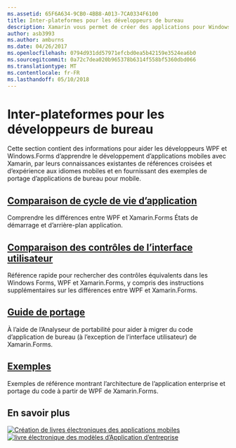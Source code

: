```yaml
---
ms.assetid: 65F6A634-9CB0-4BB8-A013-7CA0334F6100
title: Inter-plateformes pour les développeurs de bureau
description: Xamarin vous permet de créer des applications pour Windows, Android, iOS et Mac à l’aide de vos compétences en matière de Windows Forms ou WPF.
author: asb3993
ms.author: amburns
ms.date: 04/26/2017
ms.openlocfilehash: 0794d931dd57971efcbd0ea5b42159e3524ea6b0
ms.sourcegitcommit: 0a72c7dea020b965378b6314f558bf5360dbd066
ms.translationtype: MT
ms.contentlocale: fr-FR
ms.lasthandoff: 05/10/2018
---
```

# <a name="cross-platform-for-desktop-developers"></a>Inter-plateformes pour les développeurs de bureau

Cette section contient des informations pour aider les développeurs WPF et Windows.Forms d’apprendre le développement d’applications mobiles avec Xamarin, par leurs connaissances existantes de références croisées et d’expérience aux idiomes mobiles et en fournissant des exemples de portage d’applications de bureau pour mobile.

## <a name="app-lifecycle-comparisonlifecyclemd"></a>[Comparaison de cycle de vie d’application](lifecycle.md)

Comprendre les différences entre WPF et Xamarin.Forms États de démarrage et d’arrière-plan application.

## <a name="ui-controls-comparisoncontrolsindexmd"></a>[Comparaison des contrôles de l’interface utilisateur](controls/index.md)

Référence rapide pour rechercher des contrôles équivalents dans les Windows Forms, WPF et Xamarin.Forms, y compris des instructions supplémentaires sur les différences entre WPF et Xamarin.Forms.

## <a name="porting-guidanceportingmd"></a>[Guide de portage](porting.md)

À l’aide de l’Analyseur de portabilité pour aider à migrer du code d’application de bureau (à l’exception de l’interface utilisateur) de Xamarin.Forms.

## <a name="samplessamplesmd"></a>[Exemples](samples.md)

Exemples de référence montrant l’architecture de l’application enterprise et portage du code à partir de WPF de Xamarin.Forms.

## <a name="learn-more"></a>En savoir plus

[![Création de livres électroniques des applications mobiles](images/creating-sml.png)](~/xamarin-forms/creating-mobile-apps-xamarin-forms/index.md) [ ![livre électronique des modèles d’Application d’entreprise](images/enterprise-sml.png)](~/xamarin-forms/enterprise-application-patterns/index.md)
